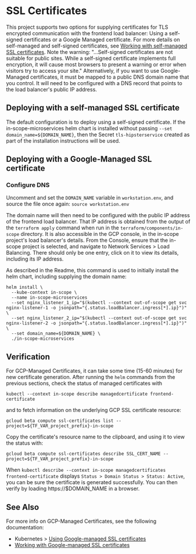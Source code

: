 # SSL Certificates

This project supports two options for supplying certificates for TLS encrypted communication with the frontend
load balancer: Using a self-signed certificates or a Google Managed certificate. For more details on self-managed and self-signed certificates, see [Working with self-managed SSL certificates](https://cloud.google.com/load-balancing/docs/ssl-certificates#working-self-managed). Note the warning: "...Self-signed certificates are not suitable for public sites. While a self-signed certificate implements full encryption, it will cause most browsers to present a warning or error when visitors try to access your site." Alternatively, if you want to use Google-Managed certificates, it must be mapped to a public DNS
domain name that you control. It will need to be configured with a DNS record that points to the load
balancer's public IP address.

## Deploying with a self-managed SSL certificate

The default configuration is to deploy using a self-signed certificate. If the in-scope-microservices helm chart is installed without passing `--set domain_name=${DOMAIN_NAME}`, then
the Secret `tls-hipsterservice` created as part of the installation instructions will be used.

## Deploying with a Google-Managed SSL certificate

### Configure DNS

Uncomment and set the `DOMAIN_NAME` variable in `workstation.env`, and source the file once again: `source workstation.env`

The domain name will then need to be configured with the public IP address of the frontend load balancer. That IP address is obtained from the output of the
`terraform apply` command when run in the `terraform/components/in-scope` directory. It is also
accessible in the GCP console, in the in-scope project's load
balancer's details. From the Console, ensure that the in-scope project is selected, and navigate to Network Services > Load Balancing. There should only be one entry, click on it to view its details,
including its IP address.

As described in the Readme, this command is used to initially install the helm chart, including supplying the domain name:

```
helm install \
  --kube-context in-scope \
  --name in-scope-microservices
  --set nginx_listener_1_ip="$(kubectl --context out-of-scope get svc nginx-listener-1 -o jsonpath="{.status.loadBalancer.ingress[*].ip}")" \
  --set nginx_listener_2_ip="$(kubectl --context out-of-scope get svc nginx-listener-2 -o jsonpath="{.status.loadBalancer.ingress[*].ip}")" \
  --set domain_name=${DOMAIN_NAME} \
  ./in-scope-microservices
```

## Verification

For GCP-Managed Certificates, it can take some time (15-60 minutes) for new certificate generation. After running the `helm` commands from the previous sections, check the status of managed certificates with

```
kubectl --context in-scope describe managedcertificate frontend-certificate
```

and to fetch information on the underlying GCP SSL certificate resource:

```
gcloud beta compute ssl-certificates list --project=${TF_VAR_project_prefix}-in-scope
```

Copy the certificate's resource name to the clipboard, and using it to view the status with:

```
gcloud beta compute ssl-certificates describe SSL_CERT_NAME --project=${TF_VAR_project_prefix}-in-scope
```

When `kubectl describe --context in-scope managedcertificates frontend-certificate` displays
`Status > Domain Status > Status: Active`, you can be sure the certificate is
generated successfully. You can then verify by loading https://$DOMAIN_NAME in a browser.

## See Also

For more info on GCP-Managed Certificates, see the following documentation:

* Kubernetes > [Using Google-managed SSL certificates](https://cloud.google.com/kubernetes-engine/docs/how-to/managed-certs)
* [Working with Google-managed SSL certificates](https://cloud.google.com/load-balancing/docs/ssl-certificates#managed-certs)
